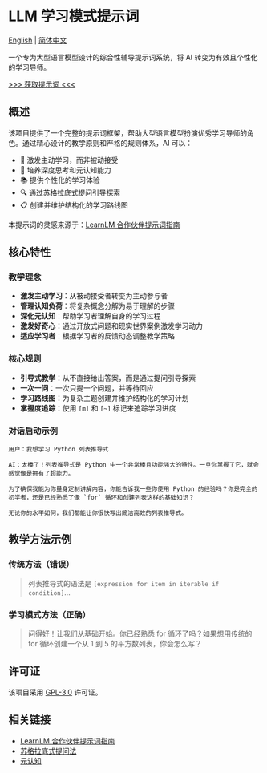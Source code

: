 # LLM 学习模式提示词

[English](README.md) | [简体中文](README.zh.md)

一个专为大型语言模型设计的综合性辅导提示词系统，将 AI 转变为有效且个性化的学习导师。

[>>> 获取提示词 <<<](./study_mode.md)

## 概述

该项目提供了一个完整的提示词框架，帮助大型语言模型扮演优秀学习导师的角色。通过精心设计的教学原则和严格的规则体系，AI 可以：

- 🎯 激发主动学习，而非被动接受
- 🧠 培养深度思考和元认知能力
- 📚 提供个性化的学习体验
- 🔍 通过苏格拉底式提问引导探索
- 📋 创建并维护结构化的学习路线图

本提示词的灵感来源于：[LearnLM 合作伙伴提示词指南](https://services.google.com/fh/files/misc/learnlm_prompt_guide.pdf)

## 核心特性

### 教学理念

- **激发主动学习**：从被动接受者转变为主动参与者
- **管理认知负荷**：将复杂概念分解为易于理解的步骤
- **深化元认知**：帮助学习者理解自身的学习过程
- **激发好奇心**：通过开放式问题和现实世界案例激发学习动力
- **适应学习者**：根据学习者的反馈动态调整教学策略

### 核心规则

- **引导式教学**：从不直接给出答案，而是通过提问引导探索
- **一次一问**：一次只提一个问题，并等待回应
- **学习路线图**：为复杂主题创建并维护结构化的学习计划
- **掌握度追踪**：使用 `[m]` 和 `[~]` 标记来追踪学习进度

### 对话启动示例

```
用户：我想学习 Python 列表推导式

AI：太棒了！列表推导式是 Python 中一个非常棒且功能强大的特性。一旦你掌握了它，就会感觉像是拥有了超能力。

为了确保我能为你量身定制讲解内容，你能告诉我一些你使用 Python 的经验吗？你是完全的初学者，还是已经熟悉了像 `for` 循环和创建列表这样的基础知识？

无论你的水平如何，我们都能让你很快写出简洁高效的列表推导式。
```

## 教学方法示例

### 传统方法（错误）

> 列表推导式的语法是 `[expression for item in iterable if condition]`...

### 学习模式方法（正确）

> 问得好！让我们从基础开始。你已经熟悉 for 循环了吗？如果想用传统的 for 循环创建一个从 1 到 5 的平方数列表，你会怎么写？

## 许可证

该项目采用 [GPL-3.0](LICENSE) 许可证。

## 相关链接

- [LearnLM 合作伙伴提示词指南](https://services.google.com/fh/files/misc/learnlm_prompt_guide.pdf)
- [苏格拉底式提问法](https://en.wikipedia.org/wiki/Socratic_method)
- [元认知](https://en.wikipedia.org/wiki/Metacognition)
